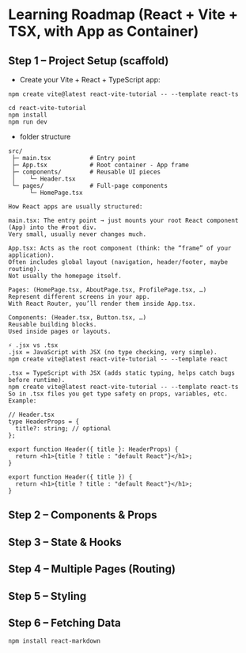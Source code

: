 # Learning Roadmap (React + Vite + TSX, with App as Container)

## Step 1 – Project Setup (scaffold)

- Create your Vite + React + TypeScript app:
```
npm create vite@latest react-vite-tutorial -- --template react-ts

cd react-vite-tutorial
npm install
npm run dev
```
- folder structure
```
src/
 ├─ main.tsx           # Entry point
 ├─ App.tsx            # Root container - App frame
 ├─ components/        # Reusable UI pieces
 │    └─ Header.tsx
 └─ pages/             # Full-page components
      └─ HomePage.tsx

```
```
How React apps are usually structured:

main.tsx: The entry point → just mounts your root React component (App) into the #root div.
Very small, usually never changes much.

App.tsx: Acts as the root component (think: the “frame” of your application).
Often includes global layout (navigation, header/footer, maybe routing).
Not usually the homepage itself.

Pages: (HomePage.tsx, AboutPage.tsx, ProfilePage.tsx, …)
Represent different screens in your app.
With React Router, you’ll render them inside App.tsx.

Components: (Header.tsx, Button.tsx, …)
Reusable building blocks.
Used inside pages or layouts.
```


```
⚡ .jsx vs .tsx
.jsx = JavaScript with JSX (no type checking, very simple).
npm create vite@latest react-vite-tutorial -- --template react

.tsx = TypeScript with JSX (adds static typing, helps catch bugs before runtime).
npm create vite@latest react-vite-tutorial -- --template react-ts
So in .tsx files you get type safety on props, variables, etc. Example:
```
```
// Header.tsx
type HeaderProps = {
  title?: string; // optional
};

export function Header({ title }: HeaderProps) {
  return <h1>{title ? title : "default React"}</h1>;
}
```
```
export function Header({ title }) {
  return <h1>{title ? title : "default React"}</h1>;
}

```

## Step 2 – Components & Props

## Step 3 – State & Hooks

## Step 4 – Multiple Pages (Routing)

## Step 5 – Styling

## Step 6 – Fetching Data



```
npm install react-markdown
```